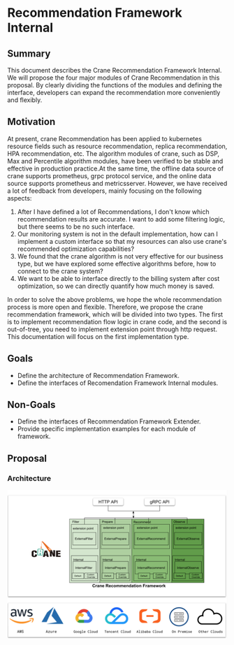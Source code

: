 # Recommendation Framework Internal

## Summary

This document describes the Crane Recommendation Framework Internal. We will propose the four major modules of Crane Recommendation in this proposal. By clearly dividing the functions of the modules and defining the interface, developers can expand the recommendation more conveniently and flexibly.

## Motivation

At present, crane Recommendation has been applied to kubernetes resource fields such as resource recommendation, replica recommendation, HPA recommendation, etc. The algorithm modules of crane, such as DSP, Max and Percentile algorithm modules, have been verified to be stable and effective in production practice.At the same time, the offline data source of crane supports prometheus, grpc protocol service, and the online data source supports prometheus and metricsserver. However, we have received a lot of feedback from developers, mainly focusing on the following aspects:

1. After I have defined a lot of Recommendations, I don't know which recommendation results are accurate. I want to add some filtering logic, but there seems to be no such interface.
2. Our monitoring system is not in the default implementation, how can I implement a custom interface so that my resources can also use crane's recommended optimization capabilities?
3. We found that the crane algorithm is not very effective for our business type, but we have explored some effective algorithms before, how to connect to the crane system?
4. We want to be able to interface directly to the billing system after cost optimization, so we can directly quantify how much money is saved.

In order to solve the above problems, we hope the whole recommendation process is more open and flexible. Therefore, we propose the crane recommendation framework, which will be divided into two types. The first is to implement recommendation flow logic in crane code, and the second is out-of-tree, you need to implement extension point through http request. This documentation will focus on the first implementation type.

## Goals

- Define the architecture of Recommendation Framework.
- Define the interfaces of Recomendation Framework Internal modules.

## Non-Goals

- Define the interfaces of Recommendation Framework Extender.
- Provide specific implementation examples for each module of framework.

## Proposal

### Architecture

![](../images/crane_recommendation_framework.jpg)